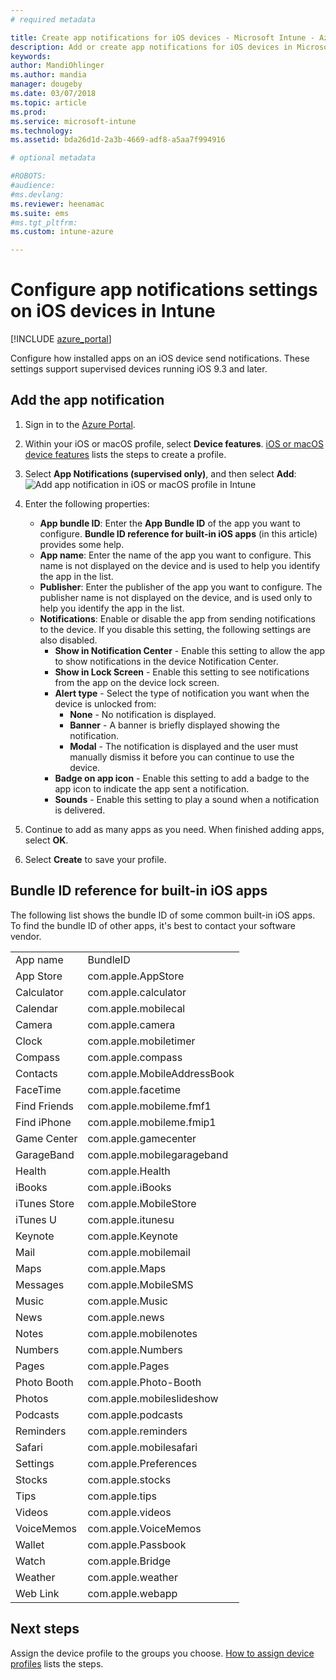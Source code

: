 ```yaml
---
# required metadata

title: Create app notifications for iOS devices - Microsoft Intune - Azure | Microsoft Docs
description: Add or create app notifications for iOS devices in Microsoft Intune. Choose which apps to send notifications, configure the notification settings on the lock screen, enable sound, choose the type of alert, and add a badge.
keywords:
author: MandiOhlinger
ms.author: mandia
manager: dougeby
ms.date: 03/07/2018
ms.topic: article
ms.prod:
ms.service: microsoft-intune
ms.technology:
ms.assetid: bda26d1d-2a3b-4669-adf8-a5aa7f994916

# optional metadata

#ROBOTS:
#audience:
#ms.devlang:
ms.reviewer: heenamac
ms.suite: ems
#ms.tgt_pltfrm:
ms.custom: intune-azure

---
```


# Configure app notifications settings on iOS devices in Intune

[!INCLUDE [azure_portal](./includes/azure_portal.md)]

Configure how installed apps on an iOS device send notifications. These settings support supervised devices running iOS 9.3 and later.

## Add the app notification

1. Sign in to the [Azure Portal](https://portal.azure.com).
2. Within your iOS or macOS profile, select **Device features**. [iOS or macOS device features](device-features-configure.md) lists the steps to create a profile.
3. Select **App Notifications (supervised only)**, and then select **Add**: 
   ![Add app notification in iOS or macOS profile in Intune](./media/ios-macos-app-notifications.png)
4. Enter the following properties:

   - **App bundle ID**: Enter the **App Bundle ID** of the app you want to configure. **Bundle ID reference for built-in iOS apps** (in this article) provides some help.
   - **App name**: Enter the name of the app you want to configure. This name is not displayed on the device and is used to help you identify the app in the list.
   - **Publisher**: Enter the publisher of the app you want to configure. The publisher name is not displayed on the device, and is used only to help you identify the app in the list.
   - **Notifications**: Enable or disable the app from sending notifications to the device. If you disable this setting, the following settings are also disabled.
     - **Show in Notification Center** - Enable this setting to allow the app to show notifications in the device Notification Center.
     - **Show in Lock Screen** - Enable this setting to see notifications from the app on the device lock screen.
     - **Alert type** - Select the type of notification you want when the device is unlocked from:
       - **None** - No notification is displayed.
       - **Banner** - A banner is briefly displayed showing the notification.
       - **Modal** - The notification is displayed and the user must manually dismiss it before you can continue to use the device.
     - **Badge on app icon** - Enable this setting to add a badge to the app icon to indicate the app sent a notification.
     - **Sounds** - Enable this setting to play a sound when a notification is delivered.

5. Continue to add as many apps as you need. When finished adding apps, select **OK**.
6. Select **Create** to save your profile.

## Bundle ID reference for built-in iOS apps

The following list shows the bundle ID of some common built-in iOS apps. To find the bundle ID of other apps, it's best to contact your software vendor.

|||
|-|-|
|App name|BundleID|
|App Store|com.apple.AppStore|
|Calculator|com.apple.calculator|
|Calendar|com.apple.mobilecal|
|Camera|com.apple.camera|
|Clock|com.apple.mobiletimer|
|Compass|com.apple.compass|
|Contacts|com.apple.MobileAddressBook|
|FaceTime|com.apple.facetime|
|Find Friends|com.apple.mobileme.fmf1|
|Find iPhone|com.apple.mobileme.fmip1|
|Game Center|com.apple.gamecenter|
|GarageBand|com.apple.mobilegarageband|
|Health|com.apple.Health|
|iBooks|com.apple.iBooks|
|iTunes Store|com.apple.MobileStore|
|iTunes U|com.apple.itunesu|
|Keynote|com.apple.Keynote|
|Mail|com.apple.mobilemail|
|Maps|com.apple.Maps|
|Messages|com.apple.MobileSMS|
|Music|com.apple.Music|
|News|com.apple.news|
|Notes|com.apple.mobilenotes|
|Numbers|com.apple.Numbers|
|Pages|com.apple.Pages|
|Photo Booth|com.apple.Photo-Booth|
|Photos|com.apple.mobileslideshow|
|Podcasts|com.apple.podcasts|
|Reminders|com.apple.reminders|
|Safari|com.apple.mobilesafari|
|Settings|com.apple.Preferences|
|Stocks|com.apple.stocks|
|Tips|com.apple.tips|
|Videos|com.apple.videos|
|VoiceMemos|com.apple.VoiceMemos|
|Wallet|com.apple.Passbook|
|Watch|com.apple.Bridge|
|Weather|com.apple.weather|
|Web Link|com.apple.webapp|

## Next steps

Assign the device profile to the groups you choose. [How to assign device profiles](device-profile-assign.md) lists the steps.
